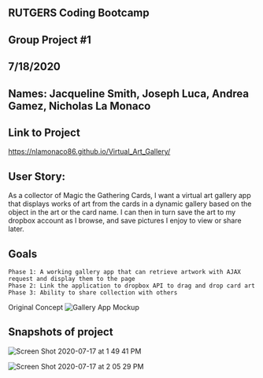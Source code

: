 ## RUTGERS Coding Bootcamp
## Group Project #1
## 7/18/2020

## Names: Jacqueline Smith, Joseph Luca, Andrea Gamez, Nicholas La Monaco

## Link to Project

https://nlamonaco86.github.io/Virtual_Art_Gallery/


## User Story:

As a collector of Magic the Gathering Cards, I want a virtual art gallery app that displays works of art from the cards in a dynamic gallery based on the object in the art or the card name. I can then in turn save the art to my dropbox account as I browse, and save pictures I enjoy to view or share later.  

## Goals
````
Phase 1: A working gallery app that can retrieve artwork with AJAX request and display them to the page 
Phase 2: Link the application to dropbox API to drag and drop card art
Phase 3: Ability to share collection with others
````
Original Concept
![Gallery App Mockup](https://user-images.githubusercontent.com/65572319/86984233-01d35300-c15c-11ea-8fa2-6973b576178a.png)

## Snapshots of project

![Screen Shot 2020-07-17 at 1 49 41 PM](https://user-images.githubusercontent.com/64985702/87816218-fb686980-c834-11ea-9c18-901b6de95425.png)

![Screen Shot 2020-07-17 at 2 05 29 PM](https://user-images.githubusercontent.com/64985702/87817251-a4fc2a80-c836-11ea-8293-226d094cfcd6.png)